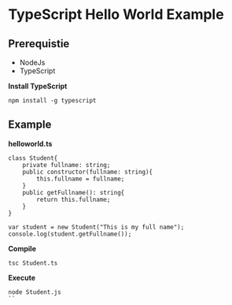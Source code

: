 # TypeScript Hello World Example

## Prerequistie
* NodeJs
* TypeScript

**Install TypeScript**
```
npm install -g typescript
```

## Example
**helloworld.ts**
```
class Student{
	private fullname: string;
	public constructor(fullname: string){
		this.fullname = fullname;
	}
	public getFullname(): string{
		return this.fullname;
	}
}

var student = new Student("This is my full name");
console.log(student.getFullname());
```

**Compile**
```
tsc Student.ts
```

**Execute**
```
node Student.js
``

